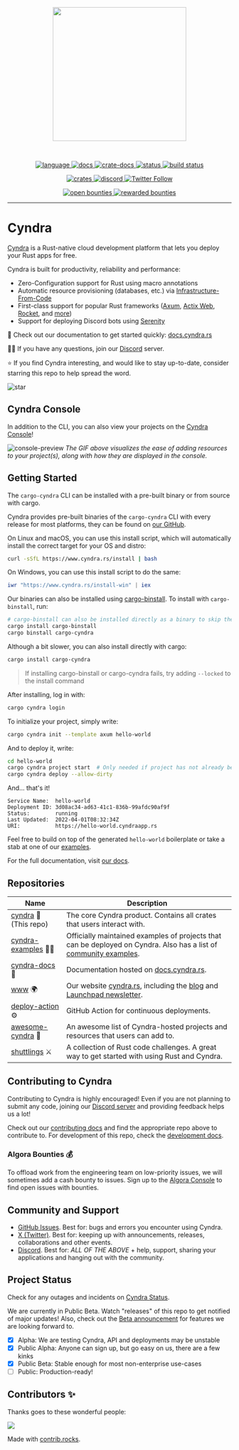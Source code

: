 <!-- markdownlint-disable -->
<p align="center">
<img width="300" src="https://raw.githubusercontent.com/cyndra-hq/cyndra/master/assets/logo-rectangle-transparent.png"/>
</p>
<br>
<p align="center">
  <a href="https://github.com/cyndra-hq/cyndra/search?l=rust">
    <img alt="language" src="https://img.shields.io/badge/language-Rust-orange.svg">
  </a>
  <a href="https://docs.cyndra.rs/">
    <img alt="docs" src="https://img.shields.io/badge/docs-cyndra.rs-orange">
  </a>
  <a href="https://docs.rs/cyndra-runtime">
    <img alt="crate-docs" src="https://img.shields.io/badge/docs-docs.rs-orange">
  </a>
  <a href="https://status.cyndra.rs/">
    <img alt="status" src="https://img.shields.io/badge/status-blue">
  </a>
  <a href="https://circleci.com/gh/cyndra-hq/cyndra/">
    <img alt="build status" src="https://circleci.com/gh/cyndra-hq/cyndra.svg?style=shield"/>
  </a>
</p>
<p align="center">
  <a href="https://crates.io/crates/cargo-cyndra">
    <img alt="crates" src="https://img.shields.io/crates/d/cargo-cyndra">
  </a>
  <a href="https://discord.gg/cyndra">
    <img alt="discord" src="https://img.shields.io/discord/803236282088161321?logo=discord"/>
  </a>
  <a href="https://twitter.com/cyndra_dev">
    <img alt="Twitter Follow" src="https://img.shields.io/twitter/follow/cyndra_dev">
  </a>
</p>
<p align="center">
  <a href="https://console.algora.io/org/cyndra/bounties?status=open">
    <img alt="open bounties" src="https://img.shields.io/endpoint?url=https%3A%2F%2Fconsole.algora.io%2Fapi%2Fshields%2Fcyndra%2Fbounties%3Fstatus%3Dopen"/>
  </a>
  <a href="https://console.algora.io/org/cyndra/bounties?status=completed">
    <img alt="rewarded bounties" src="https://img.shields.io/endpoint?url=https%3A%2F%2Fconsole.algora.io%2Fapi%2Fshields%2Fcyndra%2Fbounties%3Fstatus%3Dcompleted"/>
  </a>
</p>
<!-- markdownlint-restore -->

---

# Cyndra

[Cyndra](https://www.cyndra.rs/) is a Rust-native cloud development platform that lets you deploy your Rust apps for free.

Cyndra is built for productivity, reliability and performance:

- Zero-Configuration support for Rust using macro annotations
- Automatic resource provisioning (databases, etc.) via [Infrastructure-From-Code](https://www.cyndra.rs/blog/2022/05/09/ifc)
- First-class support for popular Rust frameworks ([Axum](https://docs.cyndra.rs/examples/axum), [Actix Web](https://docs.cyndra.rs/examples/actix), [Rocket](https://docs.cyndra.rs/examples/rocket), and [more](https://docs.cyndra.rs/examples/other))
- Support for deploying Discord bots using [Serenity](https://docs.cyndra.rs/examples/serenity)

📖 Check out our documentation to get started quickly: [docs.cyndra.rs](https://docs.cyndra.rs)

🙋‍♂️ If you have any questions, join our [Discord](https://discord.gg/cyndra) server.

⭐ If you find Cyndra interesting, and would like to stay up-to-date, consider starring this repo to help spread the word.

![star](https://i.imgur.com/kLWmThm.gif)

## Cyndra Console

In addition to the CLI, you can also view your projects on the [Cyndra Console](https://console.cyndra.rs/)!

![console-preview](https://i.imgur.com/1qdWipP.gif)
*The GIF above visualizes the ease of adding resources to your project(s), along with how they are displayed in the console.*

## Getting Started

The `cargo-cyndra` CLI can be installed with a pre-built binary or from source with cargo.

Cyndra provides pre-built binaries of the `cargo-cyndra` CLI with every release
for most platforms, they can be found on [our GitHub](https://github.com/cyndra-hq/cyndra/releases/latest).

On Linux and macOS, you can use this install script, which will automatically install the correct target for your OS and distro:

```sh
curl -sSfL https://www.cyndra.rs/install | bash
```

On Windows, you can use this install script to do the same:

```powershell
iwr "https://www.cyndra.rs/install-win" | iex
```

Our binaries can also be installed using [cargo-binstall](https://github.com/cargo-bins/cargo-binstall).
To install with `cargo-binstall`, run:

```sh
# cargo-binstall can also be installed directly as a binary to skip the compilation time: https://github.com/cargo-bins/cargo-binstall#installation
cargo install cargo-binstall
cargo binstall cargo-cyndra
```

Although a bit slower, you can also install directly with cargo:

```sh
cargo install cargo-cyndra
```

> If installing cargo-binstall or cargo-cyndra fails, try adding `--locked` to the install command

After installing, log in with:

```sh
cargo cyndra login
```

To initialize your project, simply write:

```bash
cargo cyndra init --template axum hello-world
```

And to deploy it, write:

```bash
cd hello-world
cargo cyndra project start  # Only needed if project has not already been created during init
cargo cyndra deploy --allow-dirty
```

And... that's it!

```text
Service Name:  hello-world
Deployment ID: 3d08ac34-ad63-41c1-836b-99afdc90af9f
Status:        running
Last Updated:  2022-04-01T08:32:34Z
URI:           https://hello-world.cyndraapp.rs
```

Feel free to build on top of the generated `hello-world` boilerplate or take a stab at one of our [examples](https://github.com/cyndra-hq/cyndra-examples).

For the full documentation, visit [our docs](https://docs.cyndra.rs).

## Repositories

| Name | Description |
|-|-|
| [cyndra](https://github.com/cyndra-hq/cyndra) 🚀 (This repo) | The core Cyndra product. Contains all crates that users interact with. |
| [cyndra-examples](https://github.com/cyndra-hq/cyndra-examples) 👨‍🏫 | Officially maintained examples of projects that can be deployed on Cyndra. Also has a list of [community examples](https://github.com/cyndra-hq/cyndra-examples#community-examples). |
| [cyndra-docs](https://github.com/cyndra-hq/cyndra-docs) 📃 | Documentation hosted on [docs.cyndra.rs](https://docs.cyndra.rs/). |
| [www](https://github.com/cyndra-hq/www) 🌍 | Our website [cyndra.rs](https://www.cyndra.rs/), including the [blog](https://www.cyndra.rs/blog/tags/all) and [Launchpad newsletter](https://www.cyndra.rs/launchpad). |
| [deploy-action](https://github.com/cyndra-hq/deploy-action) ⚙ | GitHub Action for continuous deployments. |
| [awesome-cyndra](https://github.com/cyndra-hq/awesome-cyndra) 🌟 | An awesome list of Cyndra-hosted projects and resources that users can add to. |
| [shuttlings](https://github.com/cyndra-hq/shuttlings) ⚔️ | A collection of Rust code challenges. A great way to get started with using Rust and Cyndra. |

## Contributing to Cyndra

Contributing to Cyndra is highly encouraged!
Even if you are not planning to submit any code, joining our [Discord server](https://discord.gg/cyndra) and providing feedback helps us a lot!

Check out our [contributing docs](./CONTRIBUTING.md) and find the appropriate repo above to contribute to.
For development of this repo, check the [development docs](./DEVELOPING.md).

### Algora Bounties 💰

To offload work from the engineering team on low-priority issues, we will sometimes add a cash bounty to issues.
Sign up to the [Algora Console](https://console.algora.io/org/cyndra/bounties?status=open) to find open issues with bounties.

## Community and Support

- [GitHub Issues](https://github.com/cyndra-hq/cyndra/issues). Best for: bugs and errors you encounter using Cyndra.
- [X (Twitter)](https://twitter.com/cyndra_dev). Best for: keeping up with announcements, releases, collaborations and other events.
- [Discord](https://discord.gg/cyndra). Best for: *ALL OF THE ABOVE* + help, support, sharing your applications and hanging out with the community.

## Project Status

Check for any outages and incidents on [Cyndra Status](https://status.cyndra.rs/).

We are currently in Public Beta.
Watch "releases" of this repo to get notified of major updates!
Also, check out the [Beta announcement](https://www.cyndra.rs/beta#06) for features we are looking forward to.

- [x] Alpha: We are testing Cyndra, API and deployments may be unstable
- [x] Public Alpha: Anyone can sign up, but go easy on us,
  there are a few kinks
- [x] Public Beta: Stable enough for most non-enterprise use-cases
- [ ] Public: Production-ready!

## Contributors ✨

Thanks goes to these wonderful people:

<!-- markdownlint-disable -->
<a href="https://github.com/cyndra-hq/cyndra/graphs/contributors">
  <img src="https://contrib.rocks/image?repo=cyndra-hq/cyndra" />
</a>

Made with [contrib.rocks](https://contrib.rocks).
